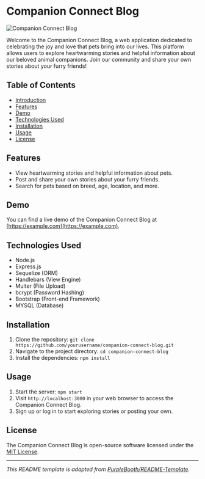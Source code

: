 # Companion Connect Blog

![Companion Connect Blog](https://example.com/companion-connect-blog-logo.png)

Welcome to the Companion Connect Blog, a web application dedicated to celebrating the joy and love that pets bring into our lives. This platform allows users to explore heartwarming stories and helpful information about our beloved animal companions. Join our community and share your own stories about your furry friends!

## Table of Contents
- [Introduction](#companion-connect-blog)
- [Features](#features)
- [Demo](#demo)
- [Technologies Used](#technologies-used)
- [Installation](#installation)
- [Usage](#usage)
- [License](#license)

## Features
- View heartwarming stories and helpful information about pets.
- Post and share your own stories about your furry friends.
- Search for pets based on breed, age, location, and more.

## Demo
You can find a live demo of the Companion Connect Blog at [https://example.com](https://example.com).

## Technologies Used
- Node.js
- Express.js
- Sequelize (ORM)
- Handlebars (View Engine)
- Multer (File Upload)
- bcrypt (Password Hashing)
- Bootstrap (Front-end Framework)
- MYSQL (Database)

## Installation
1. Clone the repository: `git clone https://github.com/yourusername/companion-connect-blog.git`
2. Navigate to the project directory: `cd companion-connect-blog`
3. Install the dependencies: `npm install`

## Usage
1. Start the server: `npm start`
2. Visit `http://localhost:3000` in your web browser to access the Companion Connect Blog.
3. Sign up or log in to start exploring stories or posting your own.

## License
The Companion Connect Blog is open-source software licensed under the [MIT License](https://opensource.org/licenses/MIT).

---
*This README template is adapted from [PurpleBooth/README-Template](https://github.com/PurpleBooth/a-good-readme-template).*
